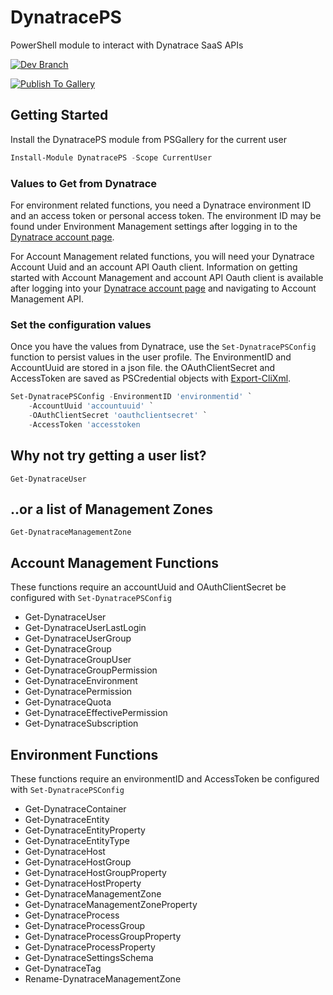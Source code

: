 # DynatracePS
PowerShell module to interact with Dynatrace SaaS APIs

[![Dev Branch](https://github.com/joeywas/DynatracePS/actions/workflows/pipeline.yml/badge.svg?branch=dev)](https://github.com/joeywas/DynatracePS/actions/workflows/pipeline.yml)

[![Publish To Gallery](https://github.com/joeywas/DynatracePS/actions/workflows/publish-to-gallery.yml/badge.svg)](https://github.com/joeywas/DynatracePS/actions/workflows/publish-to-gallery.yml)

## Getting Started

Install the DynatracePS module from PSGallery for the current user
```powershell
Install-Module DynatracePS -Scope CurrentUser
```

### Values to Get from Dynatrace

For environment related functions, you need a Dynatrace environment ID and an access token or personal access token. The environment ID may be found under Environment Management settings after logging in to the [Dynatrace account page](https://account.dynatrace.com/my/).

For Account Management related functions, you will need your Dynatrace Account Uuid and an account API Oauth client. Information on getting started with Account Management and account API Oauth client is available after logging into your [Dynatrace account page](https://account.dynatrace.com/my/) and navigating to Account Management API.

### Set the configuration values
Once you have the values from Dynatrace, use the `Set-DynatracePSConfig` function to persist values in the user profile. The EnvironmentID and AccountUuid are stored in a json file. the OAuthClientSecret and AccessToken are saved as PSCredential objects with [Export-CliXml](https://docs.microsoft.com/en-us/powershell/module/microsoft.powershell.utility/export-clixml?view=powershell-7.2).
```powershell
Set-DynatracePSConfig -EnvironmentID 'environmentid' `
    -AccountUuid 'accountuuid' `
    -OAuthClientSecret 'oauthclientsecret' `
    -AccessToken 'accesstoken
```

## Why not try getting a user list?
```
Get-DynatraceUser
```
## ..or a list of Management Zones
```
Get-DynatraceManagementZone
```

## Account Management Functions

These functions require an accountUuid and OAuthClientSecret be configured with `Set-DynatracePSConfig`

- Get-DynatraceUser
- Get-DynatraceUserLastLogin
- Get-DynatraceUserGroup
- Get-DynatraceGroup
- Get-DynatraceGroupUser
- Get-DynatraceGroupPermission
- Get-DynatraceEnvironment
- Get-DynatracePermission
- Get-DynatraceQuota
- Get-DynatraceEffectivePermission
- Get-DynatraceSubscription

## Environment Functions

These functions require an environmentID and AccessToken be configured with `Set-DynatracePSConfig`

- Get-DynatraceContainer
- Get-DynatraceEntity
- Get-DynatraceEntityProperty
- Get-DynatraceEntityType
- Get-DynatraceHost
- Get-DynatraceHostGroup
- Get-DynatraceHostGroupProperty
- Get-DynatraceHostProperty
- Get-DynatraceManagementZone
- Get-DynatraceManagementZoneProperty
- Get-DynatraceProcess
- Get-DynatraceProcessGroup
- Get-DynatraceProcessGroupProperty
- Get-DynatraceProcessProperty
- Get-DynatraceSettingsSchema
- Get-DynatraceTag
- Rename-DynatraceManagementZone
